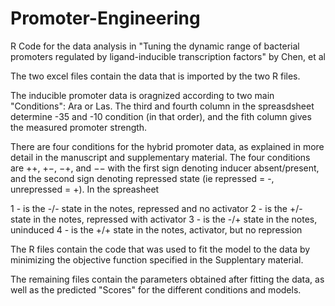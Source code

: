 # Promoter-Engineering
R Code for the data analysis in "Tuning the dynamic range of bacterial promoters regulated by ligand-inducible transcription factors" by Chen, et al

The two excel files contain the data that is imported by the two R files. 

The inducible promoter data is oragnized according to two main "Conditions": Ara or Las.
The third and fourth column in the spreasdsheet determine -35 and -10 condition (in that order), 
and the fith column gives the measured promoter strength.


There are four conditions for the hybrid promoter data, as explained in more detail in the 
manuscript and supplementary material. The four conditions are ++, +−, −+, and −− with
the first sign denoting inducer absent/present, and the second sign 
denoting repressed state (ie repressed = -, unrepressed = +).  In the spreasheet

1 -  is the -/- state in the notes, repressed and no activator
2 -  is the +/- state in the notes, repressed with activator
3 -  is the -/+ state in the notes, uninduced
4 -  is the +/+ state in the notes, activator, but no repression

The R files contain the code that was used to fit the model to the data by minimizing
the objective function specified in the Supplentary material. 

The remaining files contain the parameters obtained after fitting the data, as well as the predicted
"Scores" for the different conditions and models.
